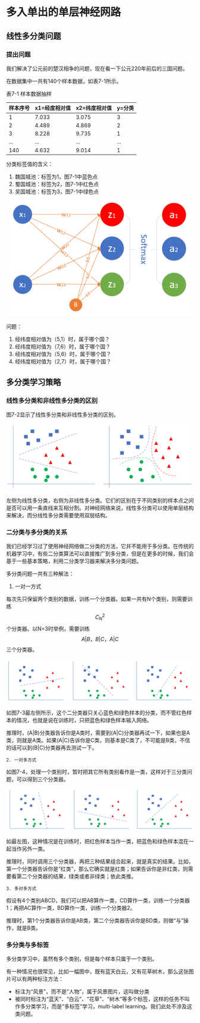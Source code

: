 # 多入单出的单层神经网路

## 线性多分类问题

### 提出问题

我们解决了公元前的楚汉相争的问题，现在看一下公元220年前后的三国问题。

在数据集中一共有140个样本数据，如表7-1所示。

表7-1 样本数据抽样

| 样本序号 | x1=经度相对值 | x2=纬度相对值 | y=分类 |
| :--- | :--- | :--- | :--- |
| 1 | 7.033 | 3.075 | 3 |
| 2 | 4.489 | 4.869 | 2 |
| 3 | 8.228 | 9.735 | 1 |
| ... | ... | ... | ... |
| 140 | 4.632 | 9.014 | 1 |

分类标签值的含义：

1. 魏国城池：标签为1，图7-1中蓝色点
2. 蜀国城池：标签为2，图7-1中红色点
3. 吴国城池：标签为3，图7-1中绿色点

![&#x56FE;7-1 &#x6837;&#x672C;&#x6570;&#x636E;&#x53EF;&#x89C6;&#x5316;](../.gitbook/assets/image%20%28108%29.png)

问题：

1. 经纬度相对值为（5,1）时，属于哪个国？
2. 经纬度相对值为（7,6）时，属于哪个国？
3. 经纬度相对值为（5,6）时，属于哪个国？
4. 经纬度相对值为（2,7）时，属于哪个国？

## 多分类学习策略

### 线性多分类和非线性多分类的区别

图7-2显示了线性多分类和非线性多分类的区别。

![&#x56FE;7-2 &#x76F4;&#x89C2;&#x7406;&#x89E3;&#x7EBF;&#x6027;&#x591A;&#x5206;&#x7C7B;&#x4E0E;&#x5206;&#x7EBF;&#x6027;&#x591A;&#x5206;&#x7C7B;&#x7684;&#x533A;&#x522B;](../.gitbook/assets/image%20%28126%29.png)

左侧为线性多分类，右侧为非线性多分类。它们的区别在于不同类别的样本点之间是否可以用一条直线来互相分割。对神经网络来说，线性多分类可以使用单层结构来解决，而分线性多分类需要使用双层结构。

### 二分类与多分类的关系

我们已经学习过了使用神经网络做二分类的方法，它并不能用于多分类。在传统的机器学习中，有些二分类算法可以直接推广到多分类，但是在更多的时候，我们会基于一些基本策略，利用二分类学习器来解决多分类问题。

多分类问题一共有三种解法：

1. 一对一方式

每次先只保留两个类别的数据，训练一个分类器。如果一共有N个类别，则需要训练$$C^2_N$$个分类器。以N=3时举例，需要训练$$A|B，B|C，A|C$$三个分类器。

![&#x56FE;7-3 &#x4E00;&#x5BF9;&#x4E00;&#x65B9;&#x5F0F;](../.gitbook/assets/image%20%28114%29.png)

如图7-3最左侧所示，这个二分类器只关心蓝色和绿色样本的分类，而不管红色样本的情况，也就是说在训练时，只把蓝色和绿色样本输入网络。

推理时，\(A\|B\)分类器告诉你是A类时，需要到\(A\|C\)分类器再试一下，如果也是A类，则就是A类。如果\(A\|C\)告诉你是C类，则基本是C类了，不可能是B类，不信的话可以到\(B\|C\)分类器再去测试一下。

    2. 一对多方式

如图7-4，处理一个类别时，暂时把其它所有类别看作是一类，这样对于三分类问题，可以得到三个分类器。

![&#x56FE;7-4 &#x4E00;&#x5BF9;&#x591A;&#x65B9;&#x5F0F;](../.gitbook/assets/image%20%2892%29.png)

如最左图，这种情况是在训练时，把红色样本当作一类，把蓝色和绿色样本混在一起当作另外一类。

推理时，同时调用三个分类器，再把三种结果组合起来，就是真实的结果。比如，第一个分类器告诉你是“红类”，那么它确实就是红类；如果告诉你是非红类，则需要看第二个分类器的结果，绿类或者非绿类；依此类推。

    3. 多对多方式

假设有4个类别ABCD，我们可以把AB算作一类，CD算作一类，训练一个分类器1；再把AC算作一类，BD算作一类，训练一个分类器2。

推理时，第1个分类器告诉你是AB类，第二个分类器告诉你是BD类，则做“与”操作，就是B类。

### 多分类与多标签

多分类学习中，虽然有多个类别，但是每个样本只属于一个类别。

有一种情况也很常见，比如一幅图中，既有蓝天白云，又有花草树木，那么这张图片可以有两种标注方法：

* 标注为“风景”，而不是“人物”，属于风景图片，这叫做分类
* 被同时标注为“蓝天”、“白云”、“花草”、“树木”等多个标签，这样的任务不叫作多分类学习，而是“多标签”学习，multi-label learning。我们此处不涉及这类问题。

